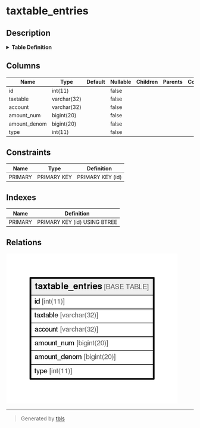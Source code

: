 # taxtable_entries

## Description

<details>
<summary><strong>Table Definition</strong></summary>

```sql
CREATE TABLE `taxtable_entries` (
  `id` int(11) NOT NULL AUTO_INCREMENT,
  `taxtable` varchar(32) NOT NULL,
  `account` varchar(32) NOT NULL,
  `amount_num` bigint(20) NOT NULL,
  `amount_denom` bigint(20) NOT NULL,
  `type` int(11) NOT NULL,
  PRIMARY KEY (`id`)
) ENGINE=InnoDB DEFAULT CHARSET=utf8
```

</details>

## Columns

| Name         | Type        | Default | Nullable | Children | Parents | Comment |
| ------------ | ----------- | ------- | -------- | -------- | ------- | ------- |
| id           | int(11)     |         | false    |          |         |         |
| taxtable     | varchar(32) |         | false    |          |         |         |
| account      | varchar(32) |         | false    |          |         |         |
| amount_num   | bigint(20)  |         | false    |          |         |         |
| amount_denom | bigint(20)  |         | false    |          |         |         |
| type         | int(11)     |         | false    |          |         |         |

## Constraints

| Name    | Type        | Definition       |
| ------- | ----------- | ---------------- |
| PRIMARY | PRIMARY KEY | PRIMARY KEY (id) |

## Indexes

| Name    | Definition                   |
| ------- | ---------------------------- |
| PRIMARY | PRIMARY KEY (id) USING BTREE |

## Relations

![er](taxtable_entries.png)

---

> Generated by [tbls](https://github.com/k1LoW/tbls)
